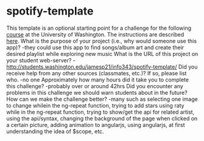 # spotify-template
This template is an optional starting point for a challenge for the following [course](http://faculty.washington.edu/mikefree/info343/) at the University of Washington.  The instructions are described [here](http://faculty.washington.edu/mikefree/info343/#/challenges/spotify).
What is the purpose of your project (i.e., why would someone use this app)?
-they could use this app to find songs/album art and create their desired playlist while exploring new music
What is the URL of this project on your student web-server?
-http://students.washington.edu/jamesp21/info343/spotify-template/
Did you receive help from any other sources (classmates, etc.)? If so, please list who.
-no one
Approximately how many hours did it take you to complete this challenge?
-probably over or around 42hrs
Did you encounter any problems in this challenge we should warn students about in the future? How can we make the challenge better?
-many such as selecting one image to change whilein the ng-repeat function, trying to add stars using raty while in the ng-repeat function, trying to show/get the api for related artist, using the api/syntax, changing the background of the page when clicked on a certain picture, adding animation to angularjs, using angularjs, at first understanding the idea of $scope, etc.